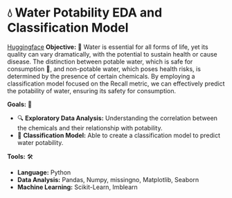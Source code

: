 # 💧 Water Potability EDA and Classification Model

[Huggingface](https://huggingface.co/spaces/achmaddhani/water_potability_prediction)
**Objective:** 🎯
Water is essential for all forms of life, yet its quality can vary dramatically, with the potential to sustain health or cause disease. The distinction between potable water, which is safe for consumption 🥤, and non-potable water, which poses health risks, is determined by the presence of certain chemicals. By employing a classification model focused on the Recall metric, we can effectively predict the potability of water, ensuring its safety for consumption.

**Goals:** 🎯

- 🔍 **Exploratory Data Analysis:** Understanding the correlation between the chemicals and their relationship with potability.
- 🤖 **Classification Model:** Able to create a classification model to predict water potability.

**Tools:** 🛠️

- **Language:** Python 
- **Data Analysis:** Pandas, Numpy, missingno, Matplotlib, Seaborn
- **Machine Learning:** Scikit-Learn, Imblearn
